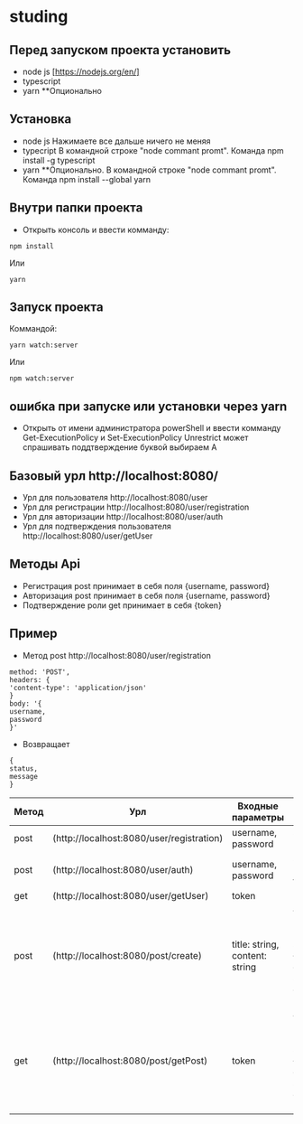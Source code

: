 # studing

## Перед запуском проекта установить 

- node js [https://nodejs.org/en/]
- typescript
- yarn **Опционально

## Установка 

- node js Нажимаете все дальше ничего не меняя
- typecript В командной строке "node commant promt". Команда npm install -g typescript
- yarn **Опционально. В командной строке "node commant promt". Команда npm install --global yarn

## Внутри папки проекта 
- Открыть консоль и ввести комманду:
```
npm install
```
Или 
```
yarn
```

## Запуск проекта

Коммандой:
```
yarn watch:server
```
Или
```
npm watch:server
```

## ошибка при запуске или установки через yarn 

- Открыть от имени администратора powerShell и ввести комманду Get-ExecutionPolicy и Set-ExecutionPolicy Unrestrict может спрашивать поддтверждение буквой выбираем A 

## Базовый урл http://localhost:8080/

- Урл для пользователя http://localhost:8080/user
- Урл для региcтрации http://localhost:8080/user/registration
- Урл для авторизации http://localhost:8080/user/auth
- Урл для подтверждения пользователя http://localhost:8080/user/getUser

## Методы Api
- Регистрация post принимает в себя поля {username, password}
- Авторизация post принимает в себя поля {username, password}
- Подтверждение роли get принимает в себя {token}

## Пример
- Метод post
 http://localhost:8080/user/registration
```
method: 'POST',
headers: {
'content-type': 'application/json'
}
body: '{
username,
password
}'
```
- Возвращает 

```
{
status,
message
}
```

| Метод  | Урл                                       | Входные параметры | Выходные параметры | Авторизационный токен |
| ------------- |-------------------------------------------| ------------- | ------------- | ------------- |
| post  | (http://localhost:8080/user/registration) | username, password | status, message | нет |
| post  | (http://localhost:8080/user/auth)         | username, password | status, message, token | нет |
| get  | (http://localhost:8080/user/getUser)      | token | ничего | да |
| post  | (http://localhost:8080/post/create)      | title: string, content: string | { status: number, posts: [ {id: string value: {title: string, content: string, createTime: Date}} ] } | да |
| get  | (http://localhost:8080/post/getPost)      | token | { status: number, posts: [ {id: string value: {title: string, content: string, createTime: Date}} ] } | да |

